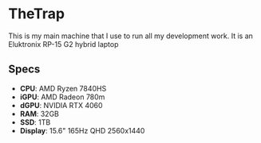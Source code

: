 # TheTrap

This is my main machine that I use to run all my development work. It is an Eluktronix RP-15 G2 hybrid laptop

## Specs

- **CPU**: AMD Ryzen 7840HS
- **iGPU**: AMD Radeon 780m
- **dGPU**: NVIDIA RTX 4060
- **RAM**: 32GB
- **SSD**: 1TB
- **Display**: 15.6" 165Hz QHD 2560x1440
